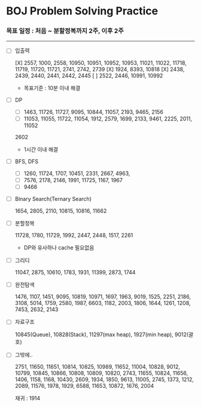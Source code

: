 # BOJ Problem Solving Practice

### 목표 일정 : 처음 ~ 분할정복까지 2주, 이후 2주

---

- [ ]  입출력

    [X] 2557, 1000, 2558, 10950, 10951, 10952, 10953, 11021, 11022, 11718, 11719, 11720, 11721, 2741, 2742, 2739
    [X] 1924, 8393, 10818
    [X] 2438, 2439, 2440, 2441, 2442, 2445
    [ ] 2522, 2446, 10991, 10992

    - 목표기준 : 10분 이내 해결
- [ ]  DP
    - [ ]  1463, 11726, 11727, 9095, 10844, 11057, 2193, 9465, 2156
    - [ ]  11053, 11055, 11722, 11054, 1912, 2579, 1699, 2133, 9461, 2225, 2011, 11052

    2602

    - 1시간 이내 해결
- [ ]  BFS, DFS
    - [ ]  1260, 11724, 1707, 10451, 2331, 2667, 4963,
    - [ ]  7576, 2178, 2146, 1991, 11725, 1167, 1967
    - [ ]  9466
- [ ]  Binary Search(Ternary Search)

    1654, 2805, 2110, 10815, 10816, 11662

- [ ]  분할정복

    11728, 1780, 11729, 1992, 2447, 2448, 1517, 2261

    - DP와 유사하나 cache 필요없음

- [ ]  그리디

    11047, 2875, 10610, 1783, 1931, 11399, 2873, 1744

- [ ]  완전탐색

    1476, 1107, 1451, 9095, 10819, 10971, 1697, 1963, 9019, 1525, 2251, 2186, 3108, 5014, 1759, 2580, 1987, 6603, 1182, 2003, 1806, 1644, 1261, 1208, 7453, 2632, 2143

- [ ]  자료구조

    10845(Queue), 10828(Stack), 11297(max heap), 1927(min heap), 9012(괄호)

- [ ]  그밖에..

    2751, 11650, 11651, 10814, 10825, 10989, 11652, 11004, 10828, 9012, 10799, 10845, 10866, 10808, 10809, 10820, 2743, 11655, 10824, 11656, 1406, 1158, 1168, 10430, 2609, 1934, 1850, 9613, 11005, 2745, 1373, 1212, 2089, 11576, 1978, 1929, 6588, 11653, 10872, 1676, 2004

    재귀 : 1914

